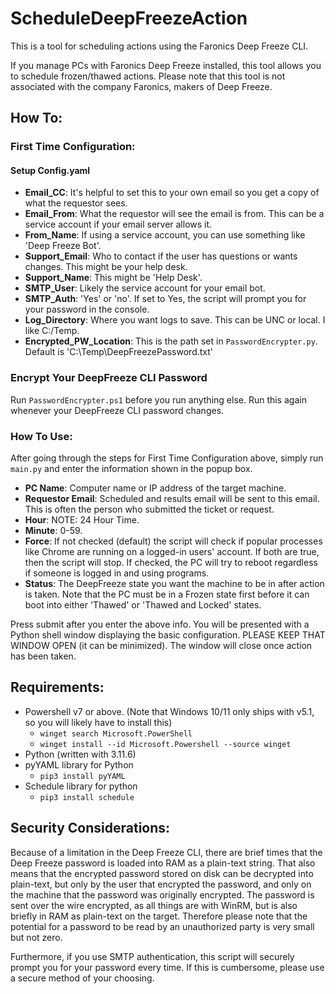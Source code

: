 # ScheduleDeepFreezeAction

This is a tool for scheduling actions using the Faronics Deep Freeze CLI.

If you manage PCs with Faronics Deep Freeze installed, this tool allows you to schedule frozen/thawed actions. Please note that this tool is not associated with the company Faronics, makers of Deep Freeze.

## How To:

### First Time Configuration:

#### Setup Config.yaml

- **Email_CC**: It's helpful to set this to your own email so you get a copy of what the requestor sees.
- **Email_From**: What the requestor will see the email is from. This can be a service account if your email server allows it.
- **From_Name**: If using a service account, you can use something like 'Deep Freeze Bot'.
- **Support_Email**: Who to contact if the user has questions or wants changes. This might be your help desk.
- **Support_Name**: This might be 'Help Desk'.
- **SMTP_User**: Likely the service account for your email bot.
- **SMTP_Auth**: 'Yes' or 'no'.  If set to Yes, the script will prompt you for your password in the console.
- **Log_Directory**: Where you want logs to save. This can be UNC or local. I like C:/Temp.
- **Encrypted_PW_Location**: This is the path set in `PasswordEncrypter.py`.  Default is 'C:\Temp\DeepFreezePassword.txt'

### Encrypt Your DeepFreeze CLI Password

Run `PasswordEncrypter.ps1` before you run anything else. Run this again whenever your DeepFreeze CLI password changes.

### How To Use:

After going through the steps for First Time Configuration above, simply run `main.py` and enter the information shown in the popup box.

- **PC Name**: Computer name or IP address of the target machine.
- **Requestor Email**: Scheduled and results email will be sent to this email. This is often the person who submitted the ticket or request.
- **Hour**: NOTE: 24 Hour Time.
- **Minute**: 0-59.
- **Force**: If not checked (default) the script will check if popular processes like Chrome are running on a logged-in users' account. If both are true, then the script will stop. If checked, the PC will try to reboot regardless if someone is logged in and using programs.
- **Status**: The DeepFreeze state you want the machine to be in after action is taken. Note that the PC must be in a Frozen state first before it can boot into either 'Thawed' or 'Thawed and Locked' states.

Press submit after you enter the above info. You will be presented with a Python shell window displaying the basic configuration. PLEASE KEEP THAT WINDOW OPEN (it can be minimized). The window will close once action has been taken.

## Requirements:

- Powershell v7 or above. (Note that Windows 10/11 only ships with v5.1, so you will likely have to install this)
    - `winget search Microsoft.PowerShell`
    - `winget install --id Microsoft.Powershell --source winget`
- Python (written with 3.11.6)
- pyYAML library for Python
    - `pip3 install pyYAML`
- Schedule library for python
    - `pip3 install schedule`

## Security Considerations:

Because of a limitation in the Deep Freeze CLI, there are brief times that the Deep Freeze password is loaded into RAM as a plain-text string. That also means that the encrypted password stored on disk can be decrypted into plain-text, but only by the user that encrypted the password, and only on the machine that the password was originally encrypted. The password is sent over the wire encrypted, as all things are with WinRM, but is also briefly in RAM as plain-text on the target. Therefore please note that the potential for a password to be read by an unauthorized party is very small but not zero.

Furthermore, if you use SMTP authentication, this script will securely prompt you for your password every time.  If this is cumbersome, please use a secure method of your choosing.

